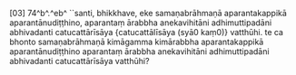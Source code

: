[03] 74^b^.^eb^ ``santi, bhikkhave, eke samaṇabrāhmaṇā  aparantakappikā aparantānudiṭṭhino, aparantaṃ ārabbha anekavihitāni  adhimuttipadāni abhivadanti catucattārīsāya {catucattālīsāya (syā0 kaṃ0)} vatthūhi. te ca bhonto  samaṇabrāhmaṇā kimāgamma kimārabbha aparantakappikā aparantānudiṭṭhino  aparantaṃ ārabbha anekavihitāni adhimuttipadāni abhivadanti  catucattārīsāya vatthūhi?